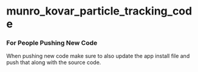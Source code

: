 # munro_kovar_particle_tracking_code


### For People Pushing New Code

When pushing new code make sure to also update the app install file and push that along with the source code. 
